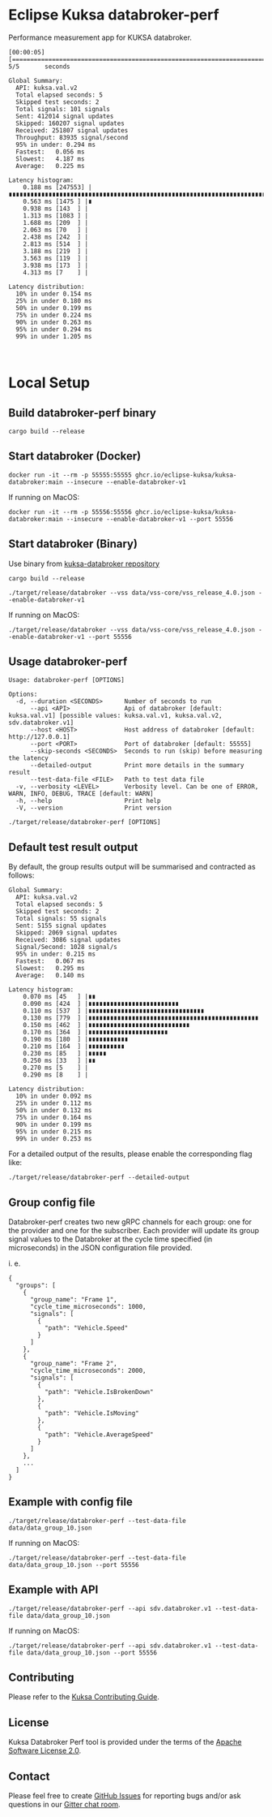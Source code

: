 # Eclipse Kuksa databroker-perf

Performance measurement app for KUKSA databroker.

```
[00:00:05] [================================================================================================================]       5/5       seconds

Global Summary:
  API: kuksa.val.v2
  Total elapsed seconds: 5
  Skipped test seconds: 2
  Total signals: 101 signals
  Sent: 412014 signal updates
  Skipped: 160207 signal updates
  Received: 251807 signal updates
  Throughput: 83935 signal/second
  95% in under: 0.294 ms
  Fastest:   0.056 ms
  Slowest:   4.187 ms
  Average:   0.225 ms

Latency histogram:
    0.188 ms [247553] |∎∎∎∎∎∎∎∎∎∎∎∎∎∎∎∎∎∎∎∎∎∎∎∎∎∎∎∎∎∎∎∎∎∎∎∎∎∎∎∎∎∎∎∎∎∎∎∎∎∎∎∎∎∎∎∎∎∎∎∎∎∎∎∎∎∎∎∎∎∎∎∎∎∎∎∎∎∎∎∎∎∎∎∎∎∎∎∎∎∎∎∎∎∎∎∎∎∎∎∎∎∎∎
    0.563 ms [1475 ] |∎
    0.938 ms [143  ] |
    1.313 ms [1083 ] |
    1.688 ms [209  ] |
    2.063 ms [70   ] |
    2.438 ms [242  ] |
    2.813 ms [514  ] |
    3.188 ms [219  ] |
    3.563 ms [119  ] |
    3.938 ms [173  ] |
    4.313 ms [7    ] |

Latency distribution:
  10% in under 0.154 ms
  25% in under 0.180 ms
  50% in under 0.199 ms
  75% in under 0.224 ms
  90% in under 0.263 ms
  95% in under 0.294 ms
  99% in under 1.205 ms



```

# Local Setup

## Build databroker-perf binary

```
cargo build --release
```

## Start databroker (Docker)

```
docker run -it --rm -p 55555:55555 ghcr.io/eclipse-kuksa/kuksa-databroker:main --insecure --enable-databroker-v1
```

If running on MacOS:

```
docker run -it --rm -p 55556:55556 ghcr.io/eclipse-kuksa/kuksa-databroker:main --insecure --enable-databroker-v1 --port 55556
```

## Start databroker (Binary)

Use binary from [kuksa-databroker repository](https://github.com/eclipse-kuksa/kuksa-databroker)

```
cargo build --release
```

```
./target/release/databroker --vss data/vss-core/vss_release_4.0.json --enable-databroker-v1
```

If running on MacOS:

```
./target/release/databroker --vss data/vss-core/vss_release_4.0.json --enable-databroker-v1 --port 55556
```

## Usage databroker-perf

```
Usage: databroker-perf [OPTIONS]

Options:
  -d, --duration <SECONDS>      Number of seconds to run
      --api <API>               Api of databroker [default: kuksa.val.v1] [possible values: kuksa.val.v1, kuksa.val.v2, sdv.databroker.v1]
      --host <HOST>             Host address of databroker [default: http://127.0.0.1]
      --port <PORT>             Port of databroker [default: 55555]
      --skip-seconds <SECONDS>  Seconds to run (skip) before measuring the latency
      --detailed-output         Print more details in the summary result
      --test-data-file <FILE>   Path to test data file
  -v, --verbosity <LEVEL>       Verbosity level. Can be one of ERROR, WARN, INFO, DEBUG, TRACE [default: WARN]
  -h, --help                    Print help
  -V, --version                 Print version
```

```
./target/release/databroker-perf [OPTIONS]
```

## Default test result output

By default, the group results output will be summarised and contracted as follows:
```
Global Summary:
  API: kuksa.val.v2
  Total elapsed seconds: 5
  Skipped test seconds: 2
  Total signals: 55 signals
  Sent: 5155 signal updates
  Skipped: 2069 signal updates
  Received: 3086 signal updates
  Signal/Second: 1028 signal/s
  95% in under: 0.215 ms
  Fastest:   0.067 ms
  Slowest:   0.295 ms
  Average:   0.140 ms

Latency histogram:
    0.070 ms [45   ] |∎∎
    0.090 ms [424  ] |∎∎∎∎∎∎∎∎∎∎∎∎∎∎∎∎∎∎∎∎∎∎∎∎∎
    0.110 ms [537  ] |∎∎∎∎∎∎∎∎∎∎∎∎∎∎∎∎∎∎∎∎∎∎∎∎∎∎∎∎∎∎∎∎
    0.130 ms [779  ] |∎∎∎∎∎∎∎∎∎∎∎∎∎∎∎∎∎∎∎∎∎∎∎∎∎∎∎∎∎∎∎∎∎∎∎∎∎∎∎∎∎∎∎∎∎∎∎
    0.150 ms [462  ] |∎∎∎∎∎∎∎∎∎∎∎∎∎∎∎∎∎∎∎∎∎∎∎∎∎∎∎∎
    0.170 ms [364  ] |∎∎∎∎∎∎∎∎∎∎∎∎∎∎∎∎∎∎∎∎∎∎
    0.190 ms [180  ] |∎∎∎∎∎∎∎∎∎∎∎
    0.210 ms [164  ] |∎∎∎∎∎∎∎∎∎∎
    0.230 ms [85   ] |∎∎∎∎∎
    0.250 ms [33   ] |∎∎
    0.270 ms [5    ] |
    0.290 ms [8    ] |

Latency distribution:
  10% in under 0.092 ms
  25% in under 0.112 ms
  50% in under 0.132 ms
  75% in under 0.164 ms
  90% in under 0.199 ms
  95% in under 0.215 ms
  99% in under 0.253 ms

```

For a detailed output of the results, please enable the corresponding flag like:

```
./target/release/databroker-perf --detailed-output
```

## Group config file

Databroker-perf creates two new gRPC channels for each group: one for the provider and one for the subscriber.
Each provider will update its group signal values to the Databroker at the cycle time specified (in microseconds) in the JSON configuration file provided.

i. e.
```
{
  "groups": [
    {
      "group_name": "Frame 1",
      "cycle_time_microseconds": 1000,
      "signals": [
        {
          "path": "Vehicle.Speed"
        }
      ]
    },
    {
      "group_name": "Frame 2",
      "cycle_time_microseconds": 2000,
      "signals": [
        {
          "path": "Vehicle.IsBrokenDown"
        },
        {
          "path": "Vehicle.IsMoving"
        },
        {
          "path": "Vehicle.AverageSpeed"
        }
      ]
    },
    ...
  ]
}
```

## Example with config file

```
./target/release/databroker-perf --test-data-file data/data_group_10.json
```

If running on MacOS:

```
./target/release/databroker-perf --test-data-file data/data_group_10.json --port 55556
```

## Example with API

```
./target/release/databroker-perf --api sdv.databroker.v1 --test-data-file data/data_group_10.json
```

If running on MacOS:

```
./target/release/databroker-perf --api sdv.databroker.v1 --test-data-file data/data_group_10.json --port 55556
```

## Contributing

Please refer to the [Kuksa Contributing Guide](CONTRIBUTING.md).

## License

Kuksa Databroker Perf tool is provided under the terms of the [Apache Software License 2.0](LICENSE).

## Contact

Please feel free to create [GitHub Issues](https://github.com/eclipse-kuksa/kuksa-perf/issues) for reporting bugs and/or ask questions in our [Gitter chat room](https://matrix.to/#/#kuksa-val_community:gitter.im).
